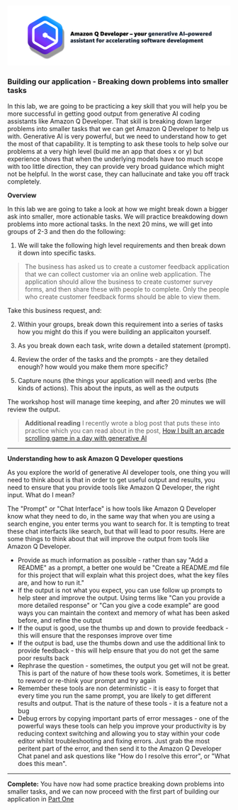 ![Amazon Q Developer header](/images/q-vscode-header.png)

### Building our application - Breaking down problems into smaller tasks

In this lab, we are going to be practicing a key skill that you will help you be more successful in getting good output from generative AI coding assistants like Amazon Q Developer. That skill is breaking down larger problems into smaller tasks that we can get Amazon Q Developer to help us with. Generative AI is very powerful, but we need to understand how to get the most of that capability. It is tempting to ask these tools to help solve our problems at a very high level (build me an app that does x or y) but experience shows that when the underlying models have too much scope with too little direction, they can provide very broad guidance which might not be helpful. In the worst case, they can hallucinate and take you off track completely.

**Overview**

In this lab we are going to take a look at how we might break down a bigger ask into smaller, more actionable tasks. We will practice breakdowing down problems into more actional tasks. In the next 20 mins, we will get into groups of 2-3 and then do the following:

1. We will take the following high level requirements and then break down it down into specific tasks.

> The business has asked us to create a customer feedback application that we can collect customer via an online web application. The application should allow the business to create customer survey forms, and then share these with people to complete. Only the people who create customer feedback forms should be able to view them. 

Take this business request, and:

2. Within your groups, break down this requirement into a series of tasks how you might do this if you were building an applicaiton yourself.

3. As you break down each task, write down a detailed statement (prompt).

4. Review the order of the tasks and the prompts - are they detailed enough? how would you make them more specific?

5. Capture nouns (the things your application will need) and verbs (the kinds of actions). This about the inputs, as well as the outputs


The workshop host will manage time keeping, and after 20 minutes we will review the output.

> **Additional reading** I recently wrote a blog post that puts these into practice which you can read about in the post, [How I built an arcade scrolling game in a day with generative AI](https://dev.to/aws/how-i-built-an-arcade-scrolling-game-in-one-day-ek8)

---

**Understanding how to ask Amazon Q Developer questions**

As you explore the world of generative AI developer tools, one thing you will need to think about is that in order to get useful output and results, you need to ensure that you provide tools like Amazon Q Developer, the right input. What do I mean?

The "Prompt" or "Chat Interface" is how tools like Amazon Q Developer know what they need to do, in the same way that when you are using a search engine, you enter terms you want to search for. It is tempting to treat these chat interfacts like search, but that will lead to poor results. Here are some things to think about that will improve the output from tools like Amazon Q Developer.

* Provide as much information as possible - rather than say "Add a README" as a prompt, a better one would be "Create a README.md file for this project that will explain what this project does, what the key files are, and how to run it."
* If the output is not what you expect, you can use follow up prompts to help steer and improve the output. Using terms like "Can you provide a more detailed response" or "Can you give a code example" are good ways you can maintain the context and memory of what has been asked before, and refine the output
* If the ouput is good, use the thumbs up and down to provide feedback - this will ensure that the responses improve over time
* If the output is bad, use the thumbs down and use the additional link to provide feedback - this will help ensure that you do not get the same poor results back
* Rephrase the question - sometimes, the  output you get will not be great. This is part of the nature of how these tools work. Sometimes, it is better to reword or re-think your prompt and try again
* Remember these tools are non deterministic - it is easy to forget that every time you run the same prompt, you are likely to get different results and output. That is the nature of these tools - it is a feature not a bug
* Debug errors by copying important parts of error messages - one of the powerful ways these tools can help you improve your productivity is by reducing context switching and allowing you to stay within your code editor whilst troubleshooting and fixing errors. Just grab the most peritent part of the error, and then send it to the Amazon Q Developer Chat panel and ask questions like "How do I resolve this error", or "What does this mean". 

---

**Complete:** You have now had some practice breaking down problems into smaller tasks, and we can now proceed with the first part of building our application in [Part One](building-our-app-part-1.md)


